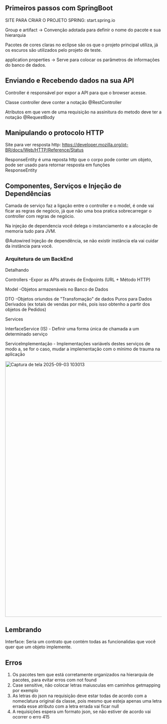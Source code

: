 ## Primeiros passos com SpringBoot
SITE PARA CRIAR O PROJETO SPRING: start.spring.io

Group e artifact → Convenção adotada para definir o nome do pacote e sua hierarquia

Pacotes de cores claras no eclipse são os que o projeto principal utiliza, já os escuros são utilizados pelo projeto de teste.

application properties → Serve para colocar os parâmetros de informações do banco de dados.

## Enviando e Recebendo dados na sua API
Controller é responsável por expor a API para que o browser acesse.

Classe controller deve conter a notação @RestController

Atributos em que vem de uma requisição na assinitura do metodo deve ter a notação @RequestBody

## Manipulando o protocolo HTTP
Site para ver resposta http: https://developer.mozilla.org/pt-BR/docs/Web/HTTP/Reference/Status

ResponseEntity é uma reposta http que o corpo pode conter um objeto, pode ser usado para retornar resposta em funções<br>
ResponseEntity<NomeDoObjeto>

## Componentes, Serviços e Injeção de Dependências
Camada de serviço faz a ligação entre o controller e o model, é onde vai ficar as regras de negócio, já que não uma boa pratica sobrecarregar o controller com regras de negócio.

Na injeção de dependencia você delega o instanciamento e a alocação de memoria tudo para JVM.

@Autowired
Injeção de dependência, se não existir instância ela vai cuidar da instância para você.

### Arquitetura de um BackEnd
Detalhando

Controllers -Expor as APls através de Endpoints (URL + Método HTTP)

Model -Objetos armazenáveis no Banco de Dados

DTO -Objetos oriundos de "Transfomação" de dados Puros para Dados Derivados (ex totais de vendas por mês, pois isso obtenho a partir dos objetos de Pedidos)

Services

InterfaceService (IS) - Definir uma forma única de chamada a um determinado serviço

Servicelmplementação - Implementações variávels destes serviços de modo a, se for o caso, mudar a implementação com o mínimo de trauma na aplicação

<img width="1478" height="822" alt="Captura de tela 2025-09-03 103013" src="https://github.com/user-attachments/assets/02f6c9d0-d78b-4f14-9b9b-4825e06fd099" />


## Lembrando 
Interface: Seria um contrato que contém todas as funcionalidas que você quer que um objeto implemente.
## Erros
<ol>
  <li>Os pacotes tem que está corretamente organizados na hierarquia de pacotes, para evitar erros com not found</li>
  <li>Case sensitive, não colocar letras maiusculas em caminhos getmapping por exemplo</li>
  <li>As letras do json na requisição deve estar todas de acordo com a nomeclatura original da classe, pois mesmo que esteja apenas uma letra errada esse atributo com a letra errada vai ficar null</li>
  <li>A requisições espera um formato json, se não estiver de acordo vai ocorrer o erro 415</li>
</ol>
